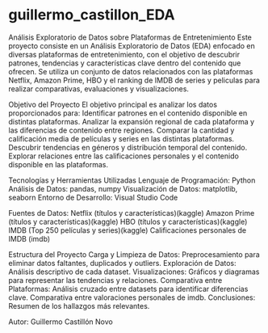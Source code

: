 # guillermo_castillon_EDA  

Análisis Exploratorio de Datos sobre Plataformas de Entretenimiento
Este proyecto consiste en un Análisis Exploratorio de Datos (EDA) enfocado en diversas plataformas de entretenimiento, con el objetivo de descubrir patrones, tendencias y características clave dentro del contenido que ofrecen. Se utiliza un conjunto de datos relacionados con las plataformas Netflix, Amazon Prime, HBO y el ranking de IMDB de series y peliculas para realizar comparativas, evaluaciones y visualizaciones.

Objetivo del Proyecto
El objetivo principal es analizar los datos proporcionados para:
Identificar patrones en el contenido disponible en distintas plataformas.
Analizar la expansión regional de cada plataforma y las diferencias de contenido entre regiones.
Comparar la cantidad y calificación media de películas y series en las distintas plataformas.
Descubrir tendencias en géneros y distribución temporal del contenido.
Explorar relaciones entre las calificaciones personales y el contenido disponible en las plataformas.

Tecnologías y Herramientas Utilizadas
Lenguaje de Programación: Python
Análisis de Datos: pandas, numpy
Visualización de Datos: matplotlib, seaborn
Entorno de Desarrollo: Visual Studio Code

Fuentes de Datos:
Netflix (títulos y características)(kaggle)
Amazon Prime (títulos y características)(kaggle)
HBO (títulos y características)(kaggle)
IMDB (Top 250 películas y series)(kaggle)
Calificaciones personales de IMDB (imdb)

Estructura del Proyecto
Carga y Limpieza de Datos: Preprocesamiento para eliminar datos faltantes, duplicados y outliers.
Exploración de Datos: Análisis descriptivo de cada dataset.
Visualizaciones: Gráficos y diagramas para representar las tendencias y relaciones.
Comparativa entre Plataformas: Análisis cruzado entre datasets para identificar diferencias clave.
Comparativa entre valoraciones personales de imdb.
Conclusiones: Resumen de los hallazgos más relevantes.

Autor: Guillermo Castillón Novo
